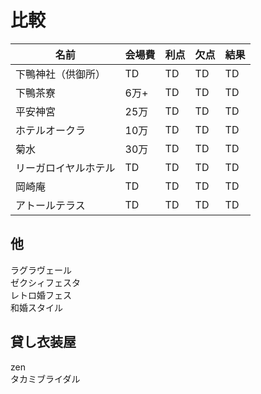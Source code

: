 # 比較

|  名前  |  会場費  |  利点  |  欠点  |  結果  |
| ---- | ---- | ---- | ---- | ---- |
|  下鴨神社（供御所）  |  TD  |  TD  |  TD  |  TD  |
|  下鴨茶寮  |  6万+  |  TD  |  TD  |  TD  |
|  平安神宮  |  25万  |  TD  |  TD  |  TD  |
|  ホテルオークラ  |  10万  |  TD  |  TD  |  TD  |
|  菊水  |  30万  |  TD  |  TD  |  TD  |
|  リーガロイヤルホテル  |  TD  |  TD  |  TD  |  TD  |
|  岡崎庵  |  TD  |  TD  |  TD  |  TD  |
|  アトールテラス  |  TD  |  TD  |  TD  |  TD  |

## 他
ラグラヴェール  
ゼクシィフェスタ    
レトロ婚フェス  
和婚スタイル  

## 貸し衣装屋
zen  
タカミブライダル  
